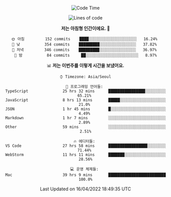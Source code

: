<div align='center'>
 
<!--START_SECTION:waka-->
![Code Time](http://img.shields.io/badge/Code%20Time-1%2C375%20hrs%2015%20mins-blue)

![Lines of code](https://img.shields.io/badge/%EC%A0%80%EB%8A%94%20%EC%97%AC%ED%83%9C%EA%B9%8C%EC%A7%80%20-97%20Thousand%20%EC%A4%84%EC%9D%98%20%EC%BD%94%EB%93%9C%EB%A5%BC%20%EC%9E%91%EC%84%B1%ED%96%88%EC%96%B4%EC%9A%94.-blue)

**저는 아침형 인간이에요. 🐤** 

```text
🌞 아침         152 commits    ████░░░░░░░░░░░░░░░░░░░░░   16.24% 
🌆 낮　         354 commits    █████████░░░░░░░░░░░░░░░░   37.82% 
🌃 저녁         346 commits    █████████░░░░░░░░░░░░░░░░   36.97% 
🌙 밤　         84 commits     ██░░░░░░░░░░░░░░░░░░░░░░░   8.97%

```


📊 **저는 이번주를 이렇게 시간을 보냈어요.** 

```text
⌚︎ Timezone: Asia/Seoul

💬 프로그래밍 언어들: 
TypeScript               25 hrs 32 mins      ████████████████░░░░░░░░░   65.21% 
JavaScript               8 hrs 13 mins       █████░░░░░░░░░░░░░░░░░░░░   21.0% 
JSON                     1 hr 45 mins        █░░░░░░░░░░░░░░░░░░░░░░░░   4.49% 
Markdown                 1 hr 7 mins         ░░░░░░░░░░░░░░░░░░░░░░░░░   2.89% 
Other                    59 mins             ░░░░░░░░░░░░░░░░░░░░░░░░░   2.51%

🔥 에디터들: 
VS Code                  27 hrs 58 mins      █████████████████░░░░░░░░   71.44% 
WebStorm                 11 hrs 11 mins      ███████░░░░░░░░░░░░░░░░░░   28.56%

💻 운영 체제들: 
Mac                      39 hrs 9 mins       █████████████████████████   100.0%

```


 Last Updated on 16/04/2022 18:49:35 UTC
<!--END_SECTION:waka-->
 </div>
<!---
Emewjin/Emewjin is a ✨ special ✨ repository because its `README.md` (this file) appears on your GitHub profile.
You can click the Preview link to take a look at your changes.
--->
